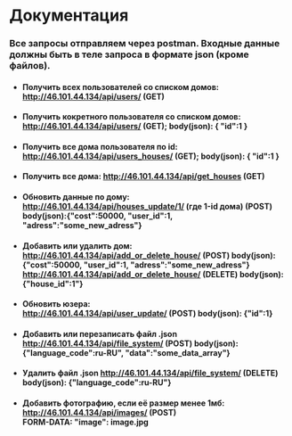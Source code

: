 # Документация

### Все запросы отправляем через postman. Входные данные должны быть в теле запроса в формате json (кроме файлов).

- #### Получить всех пользователей со списком домов: http://46.101.44.134/api/users/ (GET)

- #### Получить кокретного пользователя со списком домов: http://46.101.44.134/api/users/ (GET); body(json): { "id":1 }

- #### Получить все дома пользователя по id: http://46.101.44.134/api/users_houses/ (GET); body(json): { "id":1 }

- #### Получить все дома: http://46.101.44.134/api/get_houses (GET)

- #### Обновить данные по дому: http://46.101.44.134/api/houses_update/1/ (где 1-id дома) (POST) body(json):{"cost":50000, "user_id":1, "adress":"some_new_adress"}

- #### Добавить или удалить дом: http://46.101.44.134/api/add_or_delete_house/ (POST) body(json):{"cost":50000, "user_id":1, "adress":"some_new_adress"}<br> http://46.101.44.134/api/add_or_delete_house/ (DELETE) body(json): {"house_id":1"}

- #### Обновить юзера: <br>http://46.101.44.134/api/user_update/ (POST) body(json): {"id":1}

- #### Добавить или перезаписать файл .json http://46.101.44.134/api/file_system/ (POST) body(json): {"language_code":ru-RU",  "data":"some_data_array"}

- #### Удалить файл .json http://46.101.44.134/api/file_system/ (DELETE) body(json): {"language_code":ru-RU"}

- #### Добавить фотографию, если её размер менее 1мб: http://46.101.44.134/api/images/ (POST) <br>FORM-DATA: "image": image.jpg




